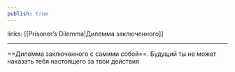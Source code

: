 ```yaml
---
publish: true
---
```

links: [[Prisoner’s Dilemma|Дилемма заключенного]]

---

==Дилемма заключенного с самими собой==. Будущий ты не может наказать тебя настоящего за твои действия